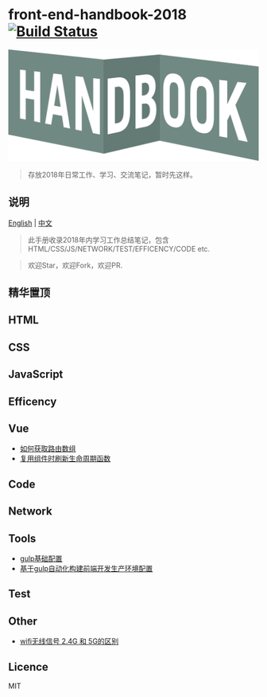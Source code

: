 # front-end-handbook-2018 [![Build Status](https://travis-ci.org/Cui-y/front-end-handbook-2018.svg)](https://travis-ci.org/Cui-y/front-end-handbook-2018.svg)

![handbook](./Assets/handbook.png)

> 存放2018年日常工作、学习、交流笔记，暂时先这样。


## 说明

[English](README.md) | [中文](REAMDE-cn.md)

> 此手册收录2018年内学习工作总结笔记，包含HTML/CSS/JS/NETWORK/TEST/EFFICENCY/CODE etc.

> 欢迎Star，欢迎Fork，欢迎PR.

## 精华置顶


## HTML


## CSS


## JavaScript


## Efficency


## Vue
- [如何获取路由数组](Vue/如何获取路由数组.md)
- [复用组件时刷新生命周期函数](Vue/复用组件时刷新生命周期函数.md)

## Code


## Network


## Tools
- [gulp基础配置](Tools/gulp-bash.md)
- [基于gulp自动化构建前端开发生产环境配置](Tools/gulpfile.md)

## Test


## Other
- [wifi无线信号 2.4G 和 5G的区别](Other/wifi-2.4G-5G.md)


## Licence

MIT
